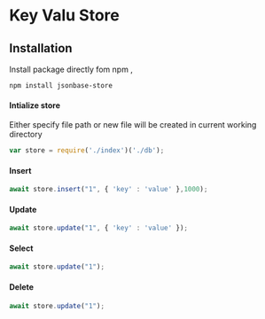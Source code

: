 # Key Valu Store 

## Installation

Install package directly fom npm ,

```shell
npm install jsonbase-store
```

#### Intialize store

Either specify file path or new file will be created in current working directory

```js
var store = require('./index')('./db');
```


#### Insert

```js
await store.insert("1", { 'key' : 'value' },1000);
```


#### Update

```js
await store.update("1", { 'key' : 'value' });
```


#### Select

```js
await store.update("1");
```


#### Delete

```js
await store.update("1");
```

